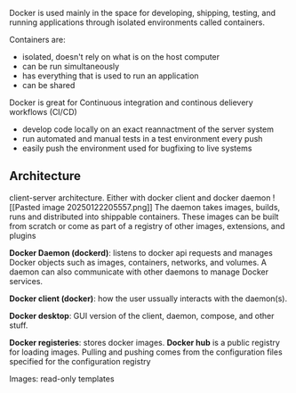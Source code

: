 Docker is used mainly in the space for developing, shipping, testing, and running applications through isolated environments called containers.

Containers are:
* isolated, doesn't rely on what is on the host computer
* can be run simultaneously
* has everything that is used to run an application
* can be shared

Docker is great for Continuous integration and continous delievery workflows (CI/CD)
* develop code locally on an exact reannactment of the server system
* run automated and manual tests in a test environment every push
* easily push the environment used for bugfixing to live systems


## Architecture
client-server architecture. Either with docker client and docker daemon
![[Pasted image 20250122205557.png]]
The daemon takes images, builds, runs and distributed into shippable containers. These images can be built from scratch or come as part of a registry of other images, extensions, and plugins

**Docker Daemon (dockerd)**: listens to docker api requests and manages Docker objects such as images, containers, networks, and volumes. A daemon can also communicate with other daemons to manage Docker services.

**Docker client (docker)**: how the user ussually interacts with the daemon(s).

**Docker desktop**: GUI version of the client, daemon, compose, and other stuff.

**Docker registeries**: stores docker images. **Docker hub** is a public registry for loading images. Pulling and pushing comes from the configuration files specified for the configuration registry

Images: read-only templates 
 